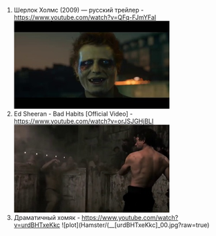 1. Шерлок Холмс (2009) — русский трейлер - https://www.youtube.com/watch?v=QFq-FJmYFaI ![plot](Ed_Sheeran/Ed_Sheeran_-_Bad_Habits_Official_Video_%5BorJSJGHjBLI%5D_00.jpg?raw=true)
2. Ed Sheeran - Bad Habits [Official Video] - https://www.youtube.com/watch?v=orJSJGHjBLI  ![plot](Sherlock/2009_[QFq-FJmYFaI]_00.jpg?raw=true)
3. Драматичный хомяк - https://www.youtube.com/watch?v=urdBHTxeKkc ![plot](Hamster/(__[urdBHTxeKkc]_00.jpg?raw=true)
